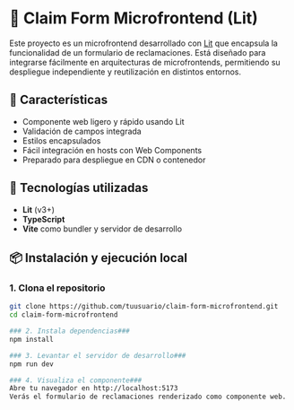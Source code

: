 # 📄 Claim Form Microfrontend (Lit)

Este proyecto es un microfrontend desarrollado con [Lit](https://lit.dev/) que encapsula la funcionalidad de un formulario de reclamaciones. Está diseñado para integrarse fácilmente en arquitecturas de microfrontends, permitiendo su despliegue independiente y reutilización en distintos entornos.

## 🚀 Características

- Componente web ligero y rápido usando Lit
- Validación de campos integrada
- Estilos encapsulados 
- Fácil integración en hosts con Web Components
- Preparado para despliegue en CDN o contenedor

## 🧰 Tecnologías utilizadas

- **Lit** (v3+)
- **TypeScript**
- **Vite** como bundler y servidor de desarrollo

## 📦 Instalación y ejecución local

### 1. Clona el repositorio

```bash
git clone https://github.com/tuusuario/claim-form-microfrontend.git
cd claim-form-microfrontend

### 2. Instala dependencias### 
npm install

### 3. Levantar el servidor de desarrollo### 
npm run dev

### 4. Visualiza el componente###
Abre tu navegador en http://localhost:5173
Verás el formulario de reclamaciones renderizado como componente web.
